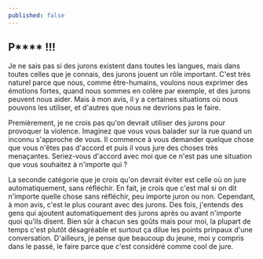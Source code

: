 ```yaml
---
published: false
---
```

## P**** !!!

Je ne sais pas si des jurons existent dans toutes les langues, mais dans toutes celles que je connais, des jurons jouent un rôle important. C'est très naturel parce que nous, comme être-humains, voulons nous exprimer des émotions fortes, quand nous sommes en colère par exemple, et des jurons peuvent nous aider. Mais à mon avis, il y a certaines situations où nous pouvons les utiliser, et d'autres que nous ne devrions pas le faire.

Premièrement, je ne crois pas qu'on devrait utiliser des jurons pour provoquer la violence. Imaginez que vous vous balader sur la rue quand un inconnu s'approche de vous. Il commence à vous demander quelque chose que vous n'êtes pas d'accord et puis il vous jure des choses très menaçantes. Seriez-vous d'accord avec moi que ce n'est pas une situation que vous souhaitez à n'importe qui ?

La seconde catégorie que je crois qu'on devrait éviter est celle où on jure automatiquement, sans réfléchir. En fait, je crois que c'est mal si on dit n'importe quelle chose sans réfléchir, peu importe juron ou non. Cependant, à mon avis, c'est le plus courant avec des jurons. Des fois, j'entends des gens qui ajoutent automatiquement des jurons après ou avant n'importe quoi qu'ils disent. Bien sûr à chacun ses goûts mais pour moi, la plupart de temps c'est plutôt désagréable et surtout ça dilue les points prinpaux d'une conversation. D'ailleurs, je pense que beaucoup du jeune, moi y compris dans le passé, le faire parce que c'est considéré comme cool de jure.

